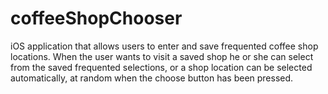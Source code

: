 # coffeeShopChooser
iOS application that allows users to enter and save frequented coffee shop locations. When the user wants to visit a saved shop he or she can select from the saved frequented selections, or a shop location can be selected automatically, at random when the choose button has been pressed. 
